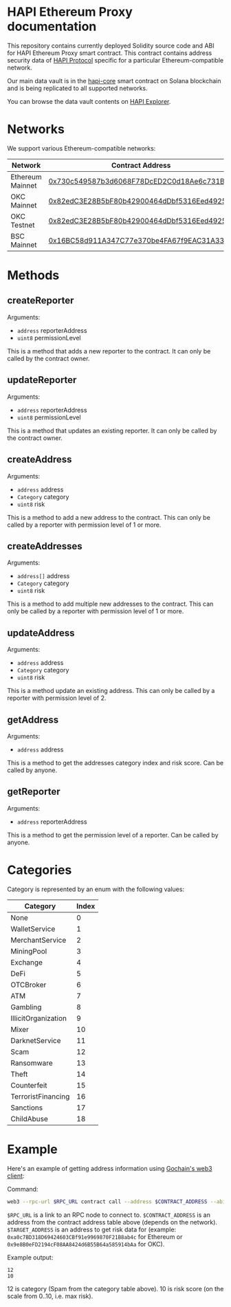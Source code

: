 # HAPI Ethereum Proxy documentation

This repository contains currently deployed Solidity source code and ABI for HAPI Ethereum Proxy smart contract. This contract contains address security data of [HAPI Protocol](https://hapi.one/) specific for a particular Ethereum-compatible network.

Our main data vault is in the [hapi-core](https://github.com/HAPIprotocol/hapi-core) smart contract on Solana blockchain and is being replicated to all supported networks.

You can browse the data vault contents on [HAPI Explorer](https://explorer.hapi.one/).

# Networks

We support various Ethereum-compatible networks:

| Network | Contract Address |
|---------|------------------|
| Ethereum Mainnet | [0x730c549587b3d6068F78DcED2C0d18Ae6c731B02](https://etherscan.io/address/0x730c549587b3d6068F78DcED2C0d18Ae6c731B02) |
| OKC Mainnet | [0x82edC3E28B5bF80b42900464dDbf5316Eed49258](https://www.oklink.com/en/okc/address/0x82edC3E28B5bF80b42900464dDbf5316Eed49258) |
| OKC Testnet | [0x82edC3E28B5bF80b42900464dDbf5316Eed49258](https://www.oklink.com/en/okc-test/address/0x82edC3E28B5bF80b42900464dDbf5316Eed49258) |
| BSC Mainnet | [0x16BC58d911A347C77e370be4FA67f9EAC31A33DF](https://bscscan.com/address/0x16BC58d911A347C77e370be4FA67f9EAC31A33DF) |

# Methods

## createReporter

Arguments:
- `address` reporterAddress
- `uint8` permissionLevel

This is a method that adds a new reporter to the contract. It can only be called by the contract owner.

## updateReporter

Arguments:
- `address` reporterAddress
- `uint8` permissionLevel

This is a method that updates an existing reporter. It can only be called by the contract owner.

## createAddress

Arguments:
- `address` address
- `Category` category
- `uint8` risk

This is a method to add a new address to the contract. This can only be called by a reporter with permission level of 1 or more.

## createAddresses

Arguments:
- `address[]` address
- `Category` category
- `uint8` risk

This is a method to add multiple new addresses to the contract. This can only be called by a reporter with permission level of 1 or more.

## updateAddress

Arguments:
- `address` address
- `Category` category
- `uint8` risk

This is a method update an existing address. This can only be called by a reporter with permission level of 2.

## getAddress

Arguments:
- `address` address

This is a method to get the addresses category index and risk score. Can be called by anyone.

## getReporter

Arguments:
- `address` reporterAddress

This is a method to get the permission level of a reporter. Can be called by anyone.

# Categories

Category is represented by an enum with the following values:

| Category | Index |
|----------|-------|
| None | 0 |
| WalletService | 1 |
| MerchantService | 2 |
| MiningPool | 3 |
| Exchange | 4 |
| DeFi | 5 |
| OTCBroker | 6 |
| ATM | 7 |
| Gambling | 8 |
| IllicitOrganization | 9 |
| Mixer | 10 |
| DarknetService | 11 |
| Scam | 12 |
| Ransomware | 13 |
| Theft | 14 |
| Counterfeit | 15 |
| TerroristFinancing | 16 |
| Sanctions | 17 |
| ChildAbuse | 18 |

# Example

Here's an example of getting address information using [Gochain's web3 client](https://github.com/gochain/web3):

Command:
```sh
web3 --rpc-url $RPC_URL contract call --address $CONTRACT_ADDRESS --abi HapiProxy.abi --function getAddress $TARGET_ADDRESS
```

`$RPC_URL` is a link to an RPC node to connect to. `$CONTRACT_ADDRESS` is an address from the contract address table above (depends on the network). `$TARGET_ADDRESS` is an address to get risk data for (example: `0xa0c7BD318D69424603CBf91e9969870F21B8ab4c` for Ethereum or `0x9e8B0eFD2194cF08AA8424d6B55B64a585914bAa` for OKC).

Example output:
```
12
10
```

12 is category (Spam from the category table above). 10 is risk score (on the scale from 0..10, i.e. max risk).

